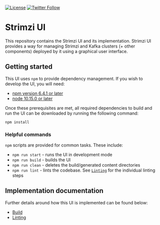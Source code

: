 [![License](https://img.shields.io/badge/license-Apache--2.0-blue.svg)](http://www.apache.org/licenses/LICENSE-2.0)
[![Twitter Follow](https://img.shields.io/twitter/follow/strimziio.svg?style=social&label=Follow&style=for-the-badge)](https://twitter.com/strimziio)

# Strimzi UI

This repository contains the Strimzi UI and its implementation.
Strimzi UI provides a way for managing Strimzi and Kafka clusters (+ other components) deployed by it using a graphical user interface.

## Getting started

This UI uses `npm` to provide dependency management. If you wish to develop the UI, you will need:

- [npm version 6.4.1 or later](https://docs.npmjs.com/downloading-and-installing-node-js-and-npm)
- [node 10.15.0 or later](https://docs.npmjs.com/downloading-and-installing-node-js-and-npm)

Once these prerequisites are met, all required dependencies to build and run the UI can be downloaded by running the following command:

```
npm install
```

### Helpful commands

`npm` scripts are provided for common tasks. These include:

- `npm run start` - runs the UI in development mode
- `npm run build` - builds the UI
- `npm run clean` - deletes the build/generated content directories
- `npm run lint` - lints the codebase. See [`Linting`](./docs/Linting.md) for the individual linting steps

## Implementation documentation

Further details around how this UI is implemented can be found below:

- [Build](./docs/Build.md)
- [Linting](./docs/Linting.md)


